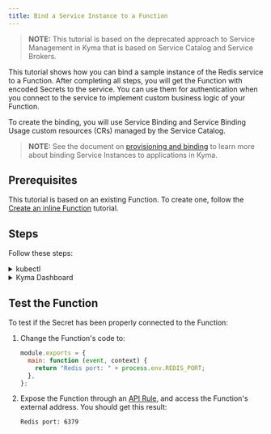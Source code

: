 ```yaml
---
title: Bind a Service Instance to a Function
---
```


>**NOTE:** This tutorial is based on the deprecated approach to Service Management in Kyma that is based on Service Catalog and Service Brokers.

This tutorial shows how you can bind a sample instance of the Redis service to a Function. After completing all steps, you will get the Function with encoded Secrets to the service. You can use them for authentication when you connect to the service to implement custom business logic of your Function.

To create the binding, you will use Service Binding and Service Binding Usage custom resources (CRs) managed by the Service Catalog.

>**NOTE:** See the document on [provisioning and binding](https://kyma-project-old.netlify.app/docs/release-1.24/components/service-catalog/#details-provisioning-and-binding-flow) to learn more about binding Service Instances to applications in Kyma.

## Prerequisites

This tutorial is based on an existing Function. To create one, follow the [Create an inline Function](./svls-01-create-inline-function.md) tutorial.

## Steps

Follow these steps:

<div tabs name="steps" group="bind-function">
  <details>
  <summary label="kubectl">
  kubectl
  </summary>

1. Export these variables:

   ```bash
   export NAME={FUNCTION_NAME}
   export NAMESPACE={FUNCTION_NAMESPACE}
   ```

   > **NOTE:** Function takes the name from the Function CR name. The Service Instance, Service Binding, and Service Binding Usage CRs can have different names, but for the purpose of this tutorial, all related resources share a common name defined under the **NAME** variable.

   > **NOTE:** If you already have a Redis instance provisioned on your cluster, move directly to point 6 to create a Service Binding.

2. Provision an Addon CR with the Redis service:

   ```yaml
   cat <<EOF | kubectl apply -f  -
   apiVersion: addons.kyma-project.io/v1alpha1
   kind: AddonsConfiguration
   metadata:
     name: $NAME
     namespace: $NAMESPACE
   spec:
     reprocessRequest: 0
     repositories:
       - url: https://github.com/kyma-project/addons/releases/download/0.15.0/index-testing.yaml
   EOF
   ```

3. Check that the Addon CR was created successfully and that the CR phase is `Ready`:

   ```bash
   kubectl get addons $NAME -n $NAMESPACE -o=jsonpath="{.status.phase}"
   ```

4. Create a Service Instance CR. You will use the provisioned [Redis](https://redis.io/) service with its `micro` plan:

   ```yaml
   cat <<EOF | kubectl apply -f -
   apiVersion: servicecatalog.k8s.io/v1beta1
   kind: ServiceInstance
   metadata:
     name: $NAME
     namespace: $NAMESPACE
   spec:
     serviceClassExternalName: redis
     servicePlanExternalName: micro
     parameters:
       imagePullPolicy: Always
   EOF
   ```

5. Check if the Service Instance CR was created successfully. The last condition in the CR status changes into `Ready True`:

   ```bash
   kubectl get serviceinstance $NAME -n $NAMESPACE -o=jsonpath="{range .status.conditions[*]}{.type}{'\t'}{.status}{'\n'}{end}"
   ```

6. Create a Service Binding CR that points to the newly created Service Instance in the **spec.instanceRef** field:

   ```yaml
   cat <<EOF | kubectl apply -f -
   apiVersion: servicecatalog.k8s.io/v1beta1
   kind: ServiceBinding
   metadata:
     name: $NAME
     namespace: $NAMESPACE
   spec:
     instanceRef:
       name: $NAME
   EOF
   ```

   > **NOTE:** If you use an existing Service Instance, change **spec.instanceRef.name** to the name of your Service Instance.

7. Check if the Service Binding CR was created successfully. The last condition in the CR status changes into `Ready True`:

   ```bash
   kubectl get servicebinding $NAME -n $NAMESPACE -o=jsonpath="{range .status.conditions[*]}{.type}{'\t'}{.status}{'\n'}{end}"
   ```

8. Create a Service Binding Usage CR:

   ```yaml
   cat <<EOF | kubectl apply -f -
   apiVersion: servicecatalog.kyma-project.io/v1alpha1
   kind: ServiceBindingUsage
   metadata:
     name: $NAME
     namespace: $NAMESPACE
   spec:
     serviceBindingRef:
       name: $NAME
     usedBy:
       kind: serverless-function
       name: $NAME
     parameters:
       envPrefix:
         name: "REDIS_"
   EOF
   ```

   - The **spec.serviceBindingRef** and **spec.usedBy** fields are required. **spec.serviceBindingRef** points to the Service Binding you have just created and **spec.usedBy** points to the Function. More specifically, **spec.usedBy** refers to the name of the Function and the cluster-specific [UsageKind CR](https://kyma-project-old.netlify.app/docs/components/service-catalog/#custom-resource-usage-kind) (`kind: serverless-function`) that defines how Secrets should be injected to your Function when creating a Service Binding.

   - The **spec.parameters.envPrefix.name** field is optional. On creating a Service Binding, it adds a prefix to all environment variables injected in a Secret to the Function. In our example, **envPrefix** is `REDIS_`, so all environment variables will follow the `REDIS_{env}` naming pattern.

     > **TIP:** It is considered good practice to use **envPrefix**. In some cases, a Function must use several instances of a given Service Class. Prefixes allow you to distinguish between instances and make sure that one Secret does not overwrite another.

9. Check if the Service Binding Usage CR was created successfully. The last condition in the CR status changes into `Ready True`:

   ```bash
   kubectl get servicebindingusage $NAME -n $NAMESPACE -o=jsonpath="{range .status.conditions[*]}{.type}{'\t'}{.status}{'\n'}{end}"
   ```

10. Retrieve and decode Secret details from the Service Binding:

    ```bash
    kubectl get secret $NAME -n $NAMESPACE -o go-template='{{range $k,$v := .data}}{{printf "%s: " $k}}{{if not $v}}{{$v}}{{else}}{{$v | base64decode}}{{end}}{{"\n"}}{{end}}'
    ```

    You should get a result similar to the following details:

    ```bash
    HOST: hb-redis-micro-0e965585-9699-443f-b987-38bc6af0e416-redis.serverless.svc.cluster.local
    PORT: 6379
    REDIS_PASSWORD: 1tvDcINZvp
    ```

    > **NOTE:** If you added the **REDIS\_** prefix for environment variables in step 6, all variables will start with it. For example, the **PORT** variable will take the form of **REDIS_PORT**.

    </details>
    <details>
    <summary label="busola-ui">
    Kyma Dashboard
    </summary>

To create a binding, you must first create a sample Service Instance to which you can bind the Function. Follow the sections and steps to complete this tutorial.

### Provision a Redis service using an Addon

> **NOTE:** If you already have a Redis instance provisioned on your cluster, move directly to the **Bind the Function to the Service Instance** section.

Follow these steps:

1. Select a Namespace from the drop-down list in the top navigation panel where you want to provision the Redis service.

2. Go to **Configuration** > **Addons** and select **Create Addons Configuration**.

3. Enter the name of your Addons Configuration and `https://github.com/kyma-project/addons/releases/download/0.15.0/index-testing.yaml` in the **Urls** field.

4. Click **+**.
   
5. Select **Create** to confirm changes.

   You will see that the Addon has the status `Ready`.

### Create a Service Instance

1. Go to **Service Management** > **Catalog**. In the **Add-Ons** tab, you can see the list of all available Addons. Select **[Experimental] Redis**.

2. Select **Add** to provision the Redis Service Class and create its instance in your Namespace.

3. Change the **Name** to match the Function, select `Micro` from the **Plan** drop-down list, and set **Image pull policy** to `Always`.

   > **NOTE:** The Service Instance, Service Binding, and Service Binding Usage can have different names than the Function, but it is recommended that all related resources share a common name.

4. Select **Create** to confirm changes.

   Wait until the status of the instance changes from `PROVISIONING` to `PROVISIONED`.

### Bind the Function to the Service Instance

1. Go to **Workloads** > **Functions** and select the Function you want to bind to the Service Instance.

2. Switch to the **Configuration** tab and select **Create Service Binding** in the **Service Bindings** section.

3. Select the Redis service from the **Service Instance** drop-down list, add `REDIS_` as **Prefix for injected variables**, and make sure **Create new Secret** is selected.

4. Select **Create** to confirm changes.

The message appears on the screen confirming that the Service Binding was successfully created, and you will see it in the **Service Bindings** section in your Function, along with environment variable names.

> **NOTE:** The **Prefix for injected variables** field is optional. On creating a Service Binding, it adds a prefix to all environment variables injected in a Secret to the Function. In our example, the prefix is set to `REDIS_`, so all environment variables will follow the `REDIS_{ENVIRONMENT_VARIABLE}` naming pattern.

> **TIP:** It is considered good practice to use prefixes for environment variables. In some cases, a Function must use several instances of a given Service Class. Prefixes allow you to distinguish between instances and make sure that one Secret does not overwrite another.

    </details>

</div>

## Test the Function

To test if the Secret has been properly connected to the Function:

1. Change the Function's code to:​

   ```js
   module.exports = {
     main: function (event, context) {
       return "Redis port: " + process.env.REDIS_PORT;
     },
   };
   ```

2. Expose the Function through an [API Rule](./svls-03-expose-function.md), and access the Function's external address. You should get this result:

   ```text
   Redis port: 6379
   ```